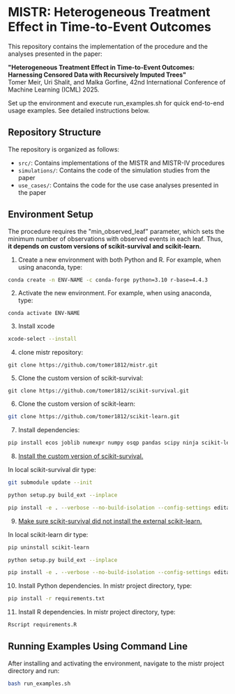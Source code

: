 # MISTR: Heterogeneous Treatment Effect in Time-to-Event Outcomes

This repository contains the implementation of the procedure and the analyses presented in the paper:

**"Heterogeneous Treatment Effect in Time-to-Event Outcomes: Harnessing Censored Data with Recursively Imputed Trees"**  
Tomer Meir, Uri Shalit, and Malka Gorfine, 42nd International Conference of Machine Learning (ICML) 2025.

Set up the environment and execute run_examples.sh for quick end-to-end usage examples. See detailed instructions below.

## Repository Structure

The repository is organized as follows:

- `src/`: Contains implementations of the MISTR and MISTR-IV procedures
- `simulations/`: Contains the code of the simulation studies from the paper
- `use_cases/`: Contains the code for the use case analyses presented in the paper

## Environment Setup

The procedure requires the "min_observed_leaf" parameter, which sets the minimum number of observations with observed events in each leaf. Thus, **it depends on custom versions of scikit-survival and scikit-learn.**

1. Create a new environment with both Python and R. For example, when using anaconda, type:
```bash
conda create -n ENV-NAME -c conda-forge python=3.10 r-base=4.4.3
```

2. Activate the new environment. For example, when using anaconda, type:
```
conda activate ENV-NAME
```

3. Install xcode
```bash
xcode-select --install
```

4. clone mistr repository:

```
git clone https://github.com/tomer1812/mistr.git
```

5. Clone the custom version of scikit-survival:
```
git clone https://github.com/tomer1812/scikit-survival.git
```

6. Clone the custom version of scikit-learn:
```bash
git clone https://github.com/tomer1812/scikit-learn.git
```

7. Install dependencies:
```bash
pip install ecos joblib numexpr numpy osqp pandas scipy ninja scikit-learn packaging Cython lifelines tableone matplotlib meson-python 
```

8. <u> Install the custom version of scikit-survival. </u>

In local scikit-survival dir type: 
```bash
git submodule update --init

python setup.py build_ext --inplace

pip install -e . --verbose --no-build-isolation --config-settings editable-verbose=true
```

9. <u> Make sure scikit-survival did not install the external scikit-learn. </u>

In local scikit-learn dir type: 
```bash
pip uninstall scikit-learn

python setup.py build_ext --inplace

pip install -e . --verbose --no-build-isolation --config-settings editable-verbose=true
```

10. Install Python dependencies. In mistr project directory, type:
```bash
pip install -r requirements.txt
```

11. Install R dependencies. In mistr project directory, type:
```bash
Rscript requirements.R
```

## Running Examples Using Command Line

After installing and activating the environment, navigate to the mistr project directory and run: 
```bash
bash run_examples.sh
```